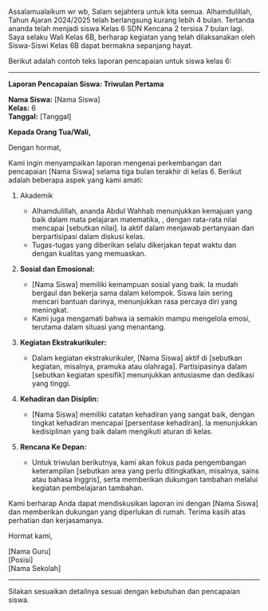 Assalamualaikum wr wb, Salam sejahtera untuk kita semua.
Alhamdulillah, Tahun Ajaran 2024/2025 telah berlangsung kurang lebih 4 bulan.
Tertanda ananda telah menjadi siswa Kelas 6 SDN Kencana 2 tersisa 7 bulan lagi.
Saya selaku Wali Kelas 6B, berharap kegiatan yang telah dilaksanakan oleh Siswa-Siswi Kelas 6B dapat bermakna sepanjang hayat.

Berikut adalah contoh teks laporan pencapaian untuk siswa kelas 6:

---

**Laporan Pencapaian Siswa: Triwulan Pertama**

**Nama Siswa:** [Nama Siswa]  
**Kelas:** 6  
**Tanggal:** [Tanggal]

**Kepada Orang Tua/Wali,**

Dengan hormat,

Kami ingin menyampaikan laporan mengenai perkembangan dan pencapaian [Nama Siswa] selama tiga bulan terakhir di kelas 6. Berikut adalah beberapa aspek yang kami amati:

1. Akademik
   - Alhamdulillah, ananda Abdul Wahhab menunjukkan kemajuan yang baik dalam mata pelajaran matematika, , dengan rata-rata nilai mencapai [sebutkan nilai]. Ia aktif dalam menjawab pertanyaan dan berpartisipasi dalam diskusi kelas.
   - Tugas-tugas yang diberikan selalu dikerjakan tepat waktu dan dengan kualitas yang memuaskan.

2. **Sosial dan Emosional:**
   - [Nama Siswa] memiliki kemampuan sosial yang baik. Ia mudah bergaul dan bekerja sama dalam kelompok. Siswa lain sering mencari bantuan darinya, menunjukkan rasa percaya diri yang meningkat.
   - Kami juga mengamati bahwa ia semakin mampu mengelola emosi, terutama dalam situasi yang menantang.

3. **Kegiatan Ekstrakurikuler:**
   - Dalam kegiatan ekstrakurikuler, [Nama Siswa] aktif di [sebutkan kegiatan, misalnya, pramuka atau olahraga]. Partisipasinya dalam [sebutkan kegiatan spesifik] menunjukkan antusiasme dan dedikasi yang tinggi.

4. **Kehadiran dan Disiplin:**
   - [Nama Siswa] memiliki catatan kehadiran yang sangat baik, dengan tingkat kehadiran mencapai [persentase kehadiran]. Ia menunjukkan kedisiplinan yang baik dalam mengikuti aturan di kelas.

5. **Rencana Ke Depan:**
   - Untuk triwulan berikutnya, kami akan fokus pada pengembangan keterampilan [sebutkan area yang perlu ditingkatkan, misalnya, sains atau bahasa Inggris], serta memberikan dukungan tambahan melalui kegiatan pembelajaran tambahan.

Kami berharap Anda dapat mendiskusikan laporan ini dengan [Nama Siswa] dan memberikan dukungan yang diperlukan di rumah. Terima kasih atas perhatian dan kerjasamanya.

Hormat kami,

[Nama Guru]  
[Posisi]  
[Nama Sekolah]

--- 

Silakan sesuaikan detailnya sesuai dengan kebutuhan dan pencapaian siswa.

